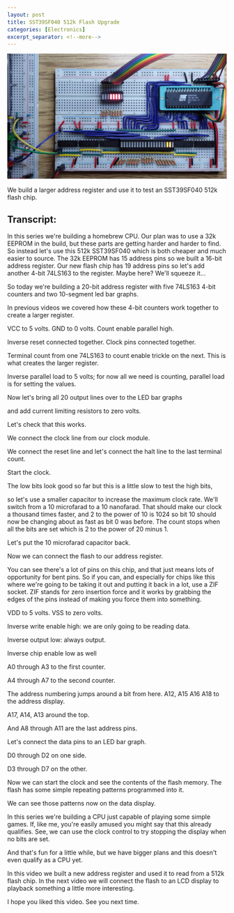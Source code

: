 ```yaml
---
layout: post
title: SST39SF040 512k Flash Upgrade
categories: [Electronics]
excerpt_separator: <!--more-->
---
```


[![SST39SF040 512k Flash Upgrade](/images/512k.jpg)](https://youtu.be/UDAXxEo3heA)

We build a larger address register and use it to test an SST39SF040 512k flash chip.

<!--more-->

## Transcript:
In this series we're building a homebrew CPU. Our plan was to use a 32k EEPROM in the build, but these parts are getting harder and harder to find. So instead let's use this 512k SST39SF040 which is both cheaper and much easier to source. The 32k EEPROM has 15 address pins so we built a 16-bit address register. Our new flash chip has 19 address pins so let's add another 4-bit 74LS163 to the register. Maybe here? We'll squeeze it...

So today we're building a 20-bit address register with five 74LS163 4-bit counters and two 10-segment led bar graphs.

In previous videos we covered how these 4-bit counters work together to create a larger register.

VCC to 5 volts. GND to 0 volts. Count enable parallel high.

Inverse reset connected together. Clock pins connected together.

Terminal count from one 74LS163 to count enable trickle on the next. This is what creates the larger register.

Inverse parallel load to 5 volts; for now all we need is counting, parallel load is for setting the values.

Now let's bring all 20 output lines over to the LED bar graphs

and add current limiting resistors to zero volts.

Let's check that this works.

We connect the clock line from our clock module.

We connect the reset line and let's connect the halt line to the last terminal count.

Start the clock.

The low bits look good so far but this is a little slow to test the high bits,

so let's use a smaller capacitor to increase the maximum clock rate. We'll switch from a 10 microfarad to a 10 nanofarad. That should make our clock a thousand times faster, and 2 to the power of 10 is 1024 so bit 10 should now be changing about as fast as bit 0 was before. The count stops when all the bits are set which is 2 to the power of 20 minus 1.

Let's put the 10 microfarad capacitor back.

Now we can connect the flash to our address register.

You can see there's a lot of pins on this chip, and that just means lots of opportunity for bent pins. So if you can, and especially for chips like this where we're going to be taking it out and putting it back in a lot, use a ZIF socket. ZIF stands for zero insertion force and it works by grabbing the edges of the pins instead of making you force them into something.

VDD to 5 volts. VSS to zero volts.

Inverse write enable high: we are only going to be reading data.

Inverse output low: always output.

Inverse chip enable low as well

A0 through A3 to the first counter.

A4 through A7 to the second counter.

The address numbering jumps around a bit from here. A12, A15 A16 A18 to the address display.

A17, A14, A13 around the top.

And A8 through A11 are the last address pins.

Let's connect the data pins to an LED bar graph.

D0 through D2 on one side.

D3 through D7 on the other.

Now we can start the clock and see the contents of the flash memory. The flash has some simple repeating patterns programmed into it.

We can see those patterns now on the data display.

In this series we're building a CPU just capable of playing some simple games. If, like me, you're easily amused you might say that this already qualifies. See, we can use the clock control to try stopping the display when no bits are set.

And that's fun for a little while, but we have bigger plans and this doesn't even qualify as a CPU yet.

In this video we built a new address register and used it to read from a 512k flash chip. In the next video we will connect the flash to an LCD display to playback something a little more interesting.

I hope you liked this video. See you next time.
